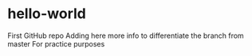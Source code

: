 # hello-world
First GitHub repo
Adding here more info to differentiate the branch from master
For practice purposes

